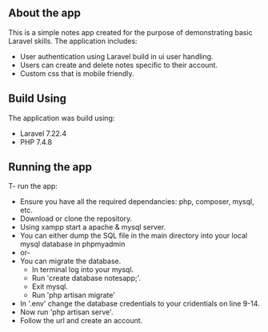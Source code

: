 
## About the app

This is a simple notes app created for the purpose of demonstrating basic Laravel skills. The application includes:
- User authentication using Laravel build in ui user handling.
- Users can create and delete notes specific to their account.
- Custom css that is mobile friendly.

## Build Using
The application was build using:
- Laravel 7.22.4
- PHP 7.4.8

## Running the app
T- run the app:
- Ensure you have all the required dependancies: php, composer, mysql, etc.
- Download or clone the repository.
- Using xampp start a apache & mysql server.
- You can either dump the SQL file in the main directory into your local mysql database in phpmyadmin 
- or- 
- You can migrate the database. 
    - In terminal log into your mysql. 
    - Run 'create database notesapp;'.
    - Exit mysql.
    - Run 'php artisan migrate'
- In '.env' change the database credentials to your cridentials on line 9-14.
- Now run 'php artisan serve'.
- Follow the url and create an account.

